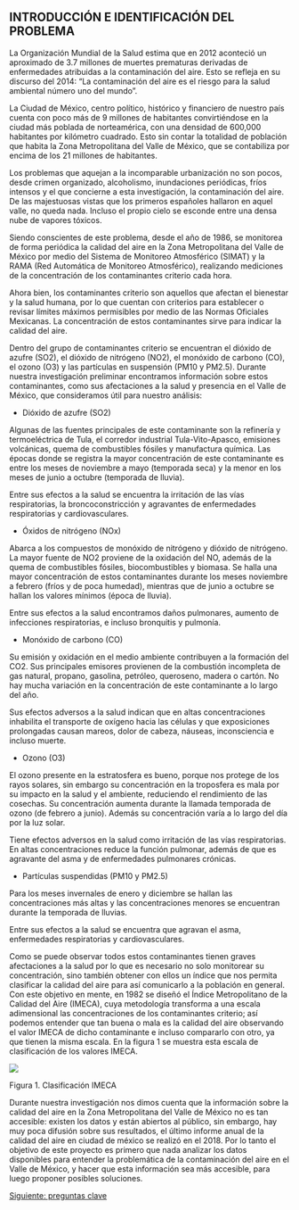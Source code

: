 ## INTRODUCCIÓN E IDENTIFICACIÓN DEL PROBLEMA

La Organización Mundial de la Salud estima que en 2012 aconteció un aproximado de 3.7 millones de muertes prematuras derivadas de enfermedades atribuidas a la contaminación del aire. Esto se refleja en su discurso del 2014: “La contaminación del aire es el riesgo para la salud ambiental número uno del mundo”.

  

La Ciudad de México, centro político, histórico y financiero de nuestro país cuenta con poco más de 9 millones de habitantes convirtiéndose en la ciudad más poblada de norteamérica, con una densidad de 600,000 habitantes por kilómetro cuadrado. Esto sin contar la totalidad de población que habita la Zona Metropolitana del Valle de México, que se contabiliza por encima de los 21 millones de habitantes.

  

Los problemas que aquejan a la incomparable urbanización no son pocos, desde crimen organizado, alcoholismo, inundaciones periódicas, fríos intensos y el que concierne a esta investigación, la contaminación del aire. De las majestuosas vistas que los primeros españoles hallaron en aquel valle, no queda nada. Incluso el propio cielo se esconde entre una densa nube de vapores tóxicos.

  

Siendo conscientes de este problema, desde el año de 1986, se monitorea de forma periódica la calidad del aire en la Zona Metropolitana del Valle de México por medio del Sistema de Monitoreo Atmosférico (SIMAT) y la RAMA (Red Automática de Monitoreo Atmosférico), realizando mediciones de la concentración de los contaminantes criterio cada hora.

  

Ahora bien, los contaminantes criterio son aquellos que afectan el bienestar y la salud humana, por lo que cuentan con criterios para establecer o revisar límites máximos permisibles por medio de las Normas Oficiales Mexicanas. La concentración de estos contaminantes sirve para indicar la calidad del aire.

  

Dentro del grupo de contaminantes criterio se encuentran el dióxido de azufre (SO2), el dióxido de nitrógeno (NO2), el monóxido de carbono (CO), el ozono (O3) y las partículas en suspensión (PM10 y PM2.5). Durante nuestra investigación preliminar encontramos información sobre estos contaminantes, como sus afectaciones a la salud y presencia en el Valle de México, que consideramos útil para nuestro análisis:

  

-   Dióxido de azufre (SO2)
    

Algunas de las fuentes principales de este contaminante son la refinería y termoeléctrica de Tula, el corredor industrial Tula-Vito-Apasco, emisiones volcánicas, quema de combustibles fósiles y manufactura química. Las épocas donde se registra la mayor concentración de este contaminante es entre los meses de noviembre a mayo (temporada seca) y la menor en los meses de junio a octubre (temporada de lluvia).

  

Entre sus efectos a la salud se encuentra la irritación de las vías respiratorias, la broncoconstricción y agravantes de enfermedades respiratorias y cardiovasculares.

  

-   Óxidos de nitrógeno (NOx)
    

Abarca a los compuestos de monóxido de nitrógeno y dióxido de nitrógeno. La mayor fuente de NO2 proviene de la oxidación del NO, además de la quema de combustibles fósiles, biocombustibles y biomasa. Se halla una mayor concentración de estos contaminantes durante los meses noviembre a febrero (fríos y de poca humedad), mientras que de junio a octubre se hallan los valores mínimos (época de lluvia).

  

Entre sus efectos a la salud encontramos daños pulmonares, aumento de infecciones respiratorias, e incluso bronquitis y pulmonía.

  

-   Monóxido de carbono (CO)
    

Su emisión y oxidación en el medio ambiente contribuyen a la formación del CO2. Sus principales emisores provienen de la combustión incompleta de gas natural, propano, gasolina, petróleo, queroseno, madera o cartón. No hay mucha variación en la concentración de este contaminante a lo largo del año.

  

Sus efectos adversos a la salud indican que en altas concentraciones inhabilita el transporte de oxígeno hacia las células y que exposiciones prolongadas causan mareos, dolor de cabeza, náuseas, inconsciencia e incluso muerte.

  

-   Ozono (O3)
    

El ozono presente en la estratosfera es bueno, porque nos protege de los rayos solares, sin embargo su concentración en la troposfera es mala por su impacto en la salud y el ambiente, reduciendo el rendimiento de las cosechas. Su concentración aumenta durante la llamada temporada de ozono (de febrero a junio). Además su concentración varía a lo largo del día por la luz solar.

  

Tiene efectos adversos en la salud como irritación de las vías respiratorias. En altas concentraciones reduce la función pulmonar, además de que es agravante del asma y de enfermedades pulmonares crónicas.

  

-   Partículas suspendidas (PM10 y PM2.5)
    

Para los meses invernales de enero y diciembre se hallan las concentraciones más altas y las concentraciones menores se encuentran durante la temporada de lluvias.

  

Entre sus efectos a la salud se encuentra que agravan el asma, enfermedades respiratorias y cardiovasculares.

  

Como se puede observar todos estos contaminantes tienen graves afectaciones a la salud por lo que es necesario no solo monitorear su concentración, sino también obtener con ellos un índice que nos permita clasificar la calidad del aire para así comunicarlo a la población en general. Con este objetivo en mente, en 1982 se diseñó el Índice Metropolitano de la Calidad del Aire (IMECA), cuya metodología transforma a una escala adimensional las concentraciones de los contaminantes criterio; así podemos entender que tan buena o mala es la calidad del aire observando el valor IMECA de dicho contaminante e incluso compararlo con otro, ya que tienen la misma escala. En la figura 1 se muestra esta escala de clasificación de los valores IMECA.

  

![](https://lh5.googleusercontent.com/07HClik8fpzXOVvVHCpbBIsc_ku2rtnSCv2p07o0JHnHgUkJp02HyDIQXY0dt8j-ISiy0Rh-wJ-YaKGbYCaPjuk2qQiNh-puh-JleOWb-Fj4z-xp9CrghqKhtReMHtEGzXDHun8a)

Figura 1. Clasificación IMECA

  

Durante nuestra investigación nos dimos cuenta que la información sobre la calidad del aire en la Zona Metropolitana del Valle de México no es tan accesible: existen los datos y están abiertos al público, sin embargo, hay muy poca difusión sobre sus resultados, el último informe anual de la calidad del aire en ciudad de méxico se realizó en el 2018. Por lo tanto el objetivo de este proyecto es primero que nada analizar los datos disponibles para entender la problemática de la contaminación del aire en el Valle de México, y hacer que esta información sea más accesible, para luego proponer posibles soluciones.


[Siguiente: preguntas clave](https://github.com/BettySanchez7/Analisis_Calidad_AireCDMX_Python/blob/main/docs/preguntasclave.md)
